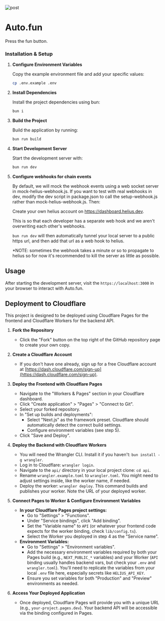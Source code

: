 ![post](https://github.com/user-attachments/assets/b21a3ede-ae4d-4e0d-be8e-2eeac18f5778)

# Auto.fun

Press the fun button.

### Installation & Setup

1. **Configure Environment Variables**

   Copy the example environment file and add your specific values:

   ```sh
   cp .env.example .env
   ```

2. **Install Dependencies**

   Install the project dependencies using bun:

   ```sh
   bun i
   ```

3. **Build the Project**

   Build the application by running:

   ```sh
   bun run build
   ```

4. **Start Development Server**

   Start the development server with:

   ```sh
   bun run dev
   ```

5. **Configure webhooks for chain events**

   By default, we will mock the webhook events using a web socket server in mock-helius-webhook.js. If you want to test with real webhooks in dev, modify the dev script in package.json
   to call the setup-webhook.js rather than mock-helius-webhook.js. Then:

   Create your own helius account on https://dashboard.helius.dev.

   This is so that each developer has a separate web hook and we aren't overwriting each other's webhooks.

   `bun run dev` will then automatically tunnel your local server to a public https url, and then add
   that url as a web hook to helius.

   *NOTE: sometimes the webhook takes a minute or so to propagate to helius so
   for now it's recommended to kill the server as little as possible.

## Usage

After starting the development server, visit the `https://localhost:3000` in your browser to interact with Auto.fun.

## Deployment to Cloudflare

This project is designed to be deployed using Cloudflare Pages for the frontend and Cloudflare Workers for the backend API.

1.  **Fork the Repository**
    *   Click the "Fork" button on the top right of the GitHub repository page to create your own copy.

2.  **Create a Cloudflare Account**
    *   If you don't have one already, sign up for a free Cloudflare account at [https://dash.cloudflare.com/sign-up](https://dash.cloudflare.com/sign-up).

3.  **Deploy the Frontend with Cloudflare Pages**
    *   Navigate to the "Workers & Pages" section in your Cloudflare dashboard.
    *   Click "Create application" > "Pages" > "Connect to Git".
    *   Select your forked repository.
    *   In "Set up builds and deployments":
        *   Select "Next.js" as the framework preset. Cloudflare should automatically detect the correct build settings.
        *   Configure environment variables (see step 5).
    *   Click "Save and Deploy".

4.  **Deploy the Backend with Cloudflare Workers**
    *   You will need the Wrangler CLI. Install it if you haven't: `bun install -g wrangler`.
    *   Log in to Cloudflare: `wrangler login`.
    *   Navigate to the `api/` directory in your local project clone: `cd api`.
    *   Rename `wrangler.example.toml` to `wrangler.toml`. You might need to adjust settings inside, like the worker name, if needed.
    *   Deploy the worker: `wrangler deploy`. This command builds and publishes your worker. Note the URL of your deployed worker.

5.  **Connect Pages to Worker & Configure Environment Variables**
    *   **In your Cloudflare Pages project settings:**
        *   Go to "Settings" > "Functions".
        *   Under "Service bindings", click "Add binding".
        *   Set the "Variable name" to `API` (or whatever your frontend code expects for the worker binding, check `lib/config.ts`).
        *   Select the Worker you deployed in step 4 as the "Service name".
    *   **Environment Variables:**
        *   Go to "Settings" > "Environment variables".
        *   Add the necessary environment variables required by both your Pages build (e.g., `NEXT_PUBLIC_*` variables) and your Worker (`API` binding usually handles backend vars, but check your `.env` and `wrangler.toml`). You'll need to replicate the variables from your local `.env` file here, especially secrets like `HELIUS_API_KEY`.
        *   Ensure you set variables for both "Production" and "Preview" environments as needed.

6.  **Access Your Deployed Application**
    *   Once deployed, Cloudflare Pages will provide you with a unique URL (e.g., `your-project.pages.dev`). Your backend API will be accessible via the binding configured in Pages.

